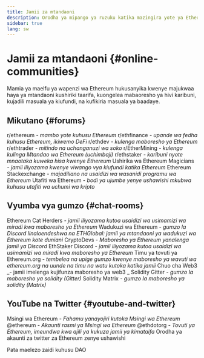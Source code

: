```yaml
---
title: Jamii za mtandaoni
description: Orodha ya mipango ya ruzuku katika mazingira yote ya Ethereum.
sidebar: true
lang: sw
---
```


# Jamii za mtandaoni {#online-communities}

Mamia ya maelfu ya wapenzi wa Ethereum hukusanyika kwenye majukwaa haya ya mtandaoni kushiriki taarifa, kuongelea mabaoresho ya hivi karibuni, kujadili masuala ya kiufundi, na kufikiria masuala ya baadaye.

## Mikutano {#forums}

<SocialListItem socialIcon="reddit"><Link to="https://www.reddit.com/r/ethereum">r/ethereum</Link> _- mambo yote kuhusu Ethereum_</SocialListItem>
<SocialListItem socialIcon="reddit"><Link to="https://www.reddit.com/r/ethfinance/">r/ethfinance</Link> _- upande wa fedha kuhusu Ethereum, ikiwemo DeFi_</SocialListItem>
<SocialListItem socialIcon="reddit"><Link to="https://www.reddit.com/r/ethdev/">r/ethdev</Link> _- kulenga maboresho ya Ethereum_</SocialListItem>
<SocialListItem socialIcon="reddit"><Link to="https://www.reddit.com/r/ethtrader/">r/ethtrader</Link> _- mitindo na uchanganuzi wa soko_</SocialListItem>
<SocialListItem socialIcon="reddit"><Link to="https://www.reddit.com/r/EtherMining/">r/EtherMining</Link> _- kulenga kulinga Mtandao wa Ethereum (uchimbaji)_</SocialListItem>
<SocialListItem socialIcon="reddit"><Link to="https://www.reddit.com/r/ethstaker/">r/ethstaker</Link> _- karibuni nyote mnaotaka kuweka hisa kwenye Ethereum_</SocialListItem>
<SocialListItem socialIcon="webpage"><Link to="https://ethereum-magicians.org">Ushirika wa Ethereum Magicians</Link> _- jamii iliyozama kwenye viwango vya kiufundi katika Ethereum_</SocialListItem>
<SocialListItem socialIcon="stackExchange"><Link to="https://ethereum.stackexchange.com">Ethereum Stackexchange</Link> _- majadiliano na usaidizi wa wasanidi programu wa Ethereum_</SocialListItem>
<SocialListItem socialIcon="webpage"><Link to="https://ethresear.ch">Utafiti wa Ethereum</Link> _- bodi ya ujumbe yenye ushawishi mkubwa kuhusu utafiti wa uchumi wa kripto_</SocialListItem>

## Vyumba vya gumzo {#chat-rooms}

<SocialListItem socialIcon="discord"><Link to="https://discord.com/invite/Nz6rtfJ8Cu">Ethereum Cat Herders</Link> _- jamii iliyozama kutoa usaidizi wa usimamizi wa miradi kwa maboresho ya Ethereum_</SocialListItem>
<SocialListItem socialIcon="discord"><Link to="https://ethglobal.co/discord">Wadukuzi wa Ethereum</Link> _- gumzo la Discord linaloendeshwa na ETHGlobal: jamii ya mtandaoni ya wadukuzi wa Ethereum kote duniani_</SocialListItem>
<SocialListItem socialIcon="discord"><Link to="https://discord.gg/5W5tVb3">CryptoDevs</Link> _- Maboresho ya Ethereum yanalenga jamii ya Discord_</SocialListItem>
<SocialListItem socialIcon="discord"><Link to="https://discord.io/ethstaker">EthStaker Discord</Link> _- jamii iliyozama kutoa usaidizi wa usimamizi wa miradi kwa maboresho ya Ethereum_</SocialListItem>
<SocialListItem socialIcon="discord"><Link to="https://discord.gg/CetY6Y4">Timu ya tovuti ya Ethereum.org</Link> _- tembelea na upige gumzo kwenye maboresho ya wavuti wa ethereum.org na uunde na timu na watu kutoka katika jamii_</SocialListItem>
<SocialListItem socialIcon="discord"><Link to="https://discord.gg/ZH5aXDgWEU">Chuo cha Web3</Link> _- jamii imelenga kujifunza maboresho ya web3 _</SocialListItem>
<SocialListItem socialIcon="webpage"><Link to="https://gitter.im/ethereum/solidity/">Solidity Gitter</Link> _- gumzo la maboresho ya solidity (Gitter)_</SocialListItem>
<SocialListItem socialIcon="webpage"><Link to="https://matrix.to/#/#ethereum_solidity:gitter.im">Solidity Matrix</Link> _- gumzo la maboresho ya solidity (Matrix)_</SocialListItem>

## YouTube na Twitter {#youtube-and-twitter}

<SocialListItem socialIcon="youtube"><Link to="https://www.youtube.com/c/EthereumFoundation">Msingi wa Ethereum</Link> _- Fahamu yanayojiri kutoka Msingi wa Ethereum_</SocialListItem>
<SocialListItem socialIcon="twitter"><Link to="https://twitter.com/ethereum">@ethereum</Link> _- Akaunti rasmi ya Msingi wa Ethereum_</SocialListItem>
<SocialListItem socialIcon="twitter"><Link to="https://twitter.com/ethdotorg">@ethdotorg</Link> _- Tovuti ya Ethereum, imeundwa kwa ajili ya kukuza jamii ya kimataifa_</SocialListItem>
<SocialListItem socialIcon="webpage"><Link to="https://hive.one/c/Ethereum?page=1">Orodha ya akaunti za twitter za Ethereum zenye ushawishi</Link></SocialListItem>

<Divider />

<Callout emoji=":classical_building:" titleKey="page-community-daos-callout-title" descriptionKey="page-community-daos-callout-description">
  <div>
    <ButtonLink to="/community/get-involved/#decentralized-autonomous-organizations-daos">
      Pata maelezo zaidi kuhusu DAO
    </ButtonLink>
  </div>
</Callout>
